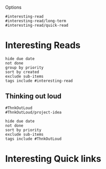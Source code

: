 Options
```
#interesting-read 
#interesting-read/long-term 
#interesting-read/quick-read
```
# Interesting Reads

```tasks
hide due date
not done
group by priority
sort by created 
exclude sub-items
tags include #interesting-read 
```

## Thinking out loud

```
#ThnkOutLoud
#ThnkOutLoud/project-idea
```

```tasks
hide due date
not done
sort by priority
exclude sub-items
tags include #ThnkOutLoud
```


# Interesting Quick links
